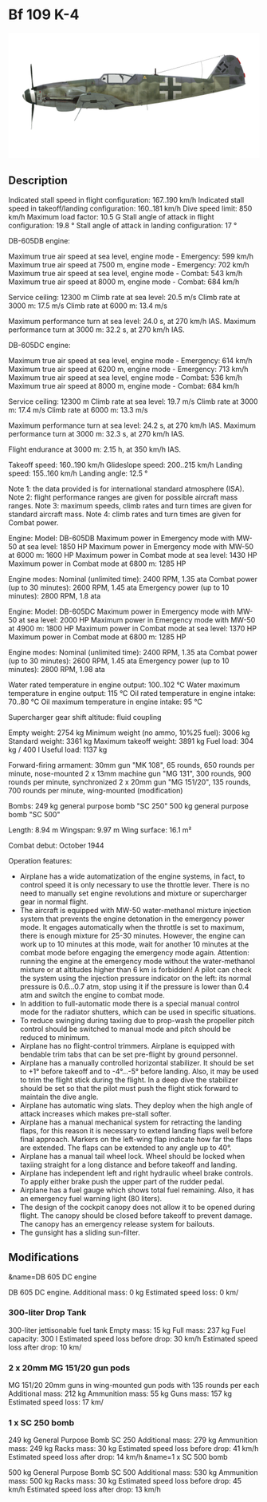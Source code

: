 # Bf 109 K-4

![bf109k4](../images/bf109k4.png)

## Description

Indicated stall speed in flight configuration: 167..190 km/h
Indicated stall speed in takeoff/landing configuration: 160..181 km/h
Dive speed limit: 850 km/h
Maximum load factor: 10.5 G
Stall angle of attack in flight configuration: 19.8 °
Stall angle of attack in landing configuration: 17 °

DB-605DB engine:

Maximum true air speed at sea level, engine mode - Emergency: 599 km/h
Maximum true air speed at 7500 m, engine mode - Emergency: 702 km/h
Maximum true air speed at sea level, engine mode - Combat: 543 km/h
Maximum true air speed at 8000 m, engine mode - Combat: 684 km/h

Service ceiling: 12300 m
Climb rate at sea level: 20.5 m/s
Climb rate at 3000 m: 17.5 m/s
Climb rate at 6000 m: 13.4 m/s

Maximum performance turn at sea level: 24.0 s, at 270 km/h IAS.
Maximum performance turn at 3000 m: 32.2 s, at 270 km/h IAS.

DB-605DC engine:

Maximum true air speed at sea level, engine mode - Emergency: 614 km/h
Maximum true air speed at 6200 m, engine mode - Emergency: 713 km/h
Maximum true air speed at sea level, engine mode - Combat: 536 km/h
Maximum true air speed at 8000 m, engine mode - Combat: 684 km/h

Service ceiling: 12300 m
Climb rate at sea level: 19.7 m/s
Climb rate at 3000 m: 17.4 m/s
Climb rate at 6000 m: 13.3 m/s

Maximum performance turn at sea level: 24.2 s, at 270 km/h IAS.
Maximum performance turn at 3000 m: 32.3 s, at 270 km/h IAS.

Flight endurance at 3000 m: 2.15 h, at 350 km/h IAS.

Takeoff speed: 160..190 km/h
Glideslope speed: 200..215 km/h
Landing speed: 155..160 km/h
Landing angle: 12.5 °

Note 1: the data provided is for international standard atmosphere (ISA).
Note 2: flight performance ranges are given for possible aircraft mass ranges.
Note 3: maximum speeds, climb rates and turn times are given for standard aircraft mass.
Note 4: climb rates and turn times are given for Combat power.

Engine:
Model: DB-605DB
Maximum power in Emergency mode with MW-50 at sea level: 1850 HP
Maximum power in Emergency mode with MW-50 at 6000 m: 1600 HP
Maximum power in Combat mode at sea level: 1430 HP
Maximum power in Combat mode at 6800 m: 1285 HP

Engine modes:
Nominal (unlimited time): 2400 RPM, 1.35 ata
Combat power (up to 30 minutes): 2600 RPM, 1.45 ata
Emergency power (up to 10 minutes): 2800 RPM, 1.8 ata

Engine:
Model: DB-605DC
Maximum power in Emergency mode with MW-50 at sea level: 2000 HP
Maximum power in Emergency mode with MW-50 at 4900 m: 1800 HP
Maximum power in Combat mode at sea level: 1370 HP
Maximum power in Combat mode at 6800 m: 1285 HP

Engine modes:
Nominal (unlimited time): 2400 RPM, 1.35 ata
Combat power (up to 30 minutes): 2600 RPM, 1.45 ata
Emergency power (up to 10 minutes): 2800 RPM, 1.98 ata

Water rated temperature in engine output: 100..102 °C
Water maximum temperature in engine output: 115 °C
Oil rated temperature in engine intake: 70..80 °C
Oil maximum temperature in engine intake: 95 °C

Supercharger gear shift altitude: fluid coupling 

Empty weight: 2754 kg
Minimum weight (no ammo, 10%25 fuel): 3006 kg
Standard weight: 3361 kg
Maximum takeoff weight: 3891 kg
Fuel load: 304 kg / 400 l
Useful load: 1137 kg

Forward-firing armament:
30mm gun "MK 108", 65 rounds, 650 rounds per minute, nose-mounted
2 x 13mm machine gun "MG 131", 300 rounds, 900 rounds per minute, synchronized
2 x 20mm gun "MG 151/20", 135 rounds, 700 rounds per minute, wing-mounted (modification)

Bombs:
249 kg general purpose bomb "SC 250"
500 kg general purpose bomb "SC 500"

Length: 8.94 m
Wingspan: 9.97 m
Wing surface: 16.1 m²

Combat debut: October 1944

Operation features:
- Airplane has a wide automatization of the engine systems, in fact, to control speed it is only necessary to use the throttle lever. There is no need to manually set engine revolutions and mixture or supercharger gear in normal flight.
- The aircraft is equipped with MW-50 water-methanol mixture injection system that prevents the engine detonation in the emergency power mode. It engages automatically when the throttle is set to maximum, there is enough mixture for 25-30 minutes. However, the engine can work up to 10 minutes at this mode, wait for another 10 minutes at the combat mode before engaging the emergency mode again. Attention: running the engine at the emergency mode without the water-methanol mixture or at altitudes higher than 6 km is forbidden! A pilot can check the system using the injection pressure indicator on the left: its normal pressure is 0.6...0.7 atm, stop using it if the pressure is lower than 0.4 atm and switch the engine to combat mode.
- In addition to full-automatic mode there is a special manual control mode for the radiator shutters, which can be used in specific situations.
- To reduce swinging during taxiing due to prop-wash the propeller pitch control should be switched to manual mode and pitch should be reduced to minimum.
- Airplane has no flight-control trimmers. Airplane is equipped with bendable trim tabs that can be set pre-flight by ground personnel.
- Airplane has a manually controlled horizontal stabilizer. It should be set to +1° before takeoff and to -4°...-5° before landing. Also, it may be used to trim the flight stick during the flight. In a deep dive the stabilizer should be set so that the pilot must push the flight stick forward to maintain the dive angle.
- Airplane has automatic wing slats. They deploy when the high angle of attack increases which makes pre-stall softer.
- Airplane has a manual mechanical system for retracting the landing flaps, for this reason it is necessary to extend landing flaps well before final approach. Markers on the left-wing flap indicate how far the flaps are extended. The flaps can be extended to any angle up to 40°.
- Airplane has a manual tail wheel lock. Wheel should be locked when taxiing straight for a long distance and before takeoff and landing.
- Airplane has independent left and right hydraulic wheel brake controls. To apply either brake push the upper part of the rudder pedal.
- Airplane has a fuel gauge which shows total fuel remaining. Also, it has an emergency fuel warning light (80 liters).
- The design of the cockpit canopy does not allow it to be opened during flight. The canopy should be closed before takeoff to prevent damage. The canopy has an emergency release system for bailouts.
- The gunsight has a sliding sun-filter.

## Modifications
&name=DB 605 DC engine

DB 605 DC engine. 
Additional mass: 0 kg
Estimated speed loss: 0 km/
### 300-liter Drop Tank

300-liter jettisonable fuel tank
Empty mass: 15 kg
Full mass: 237 kg
Fuel capacity: 300 l
Estimated speed loss before drop: 30 km/h
Estimated speed loss after drop: 10 km/
### 2 x 20mm MG 151/20 gun pods

MG 151/20 20mm guns in wing-mounted gun pods with 135 rounds per each
Additional mass: 212 kg
Ammunition mass: 55 kg
Guns mass: 157 kg
Estimated speed loss: 17 km/
### 1 x SC 250 bomb

249 kg General Purpose Bomb SC 250
Additional mass: 279 kg
Ammunition mass: 249 kg
Racks mass: 30 kg
Estimated speed loss before drop: 41 km/h
Estimated speed loss after drop: 14 km/h
&name=1 x SC 500 bomb

500 kg General Purpose Bomb SC 500
Additional mass: 530 kg
Ammunition mass: 500 kg
Racks mass: 30 kg
Estimated speed loss before drop: 45 km/h
Estimated speed loss after drop: 13 km/h